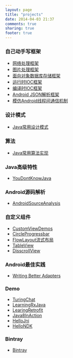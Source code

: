 ```yaml
---
layout: page
title: "projects"
date: 2014-04-03 21:37
comments: true
sharing: true
footer: true
---
```

<h3 id='lunzi'>自己动手写框架</h3>

+ [网络处理框架](https://github.com/flyfire/SimpleNetwork)
+ [图片处理框架](https://github.com/flyfire/SimpleImageLoader)
+ [面向对象数据库存储框架](https://github.com/flyfire/SimpleDatabaseDemo)
+ [运行时IOC框架](https://github.com/flyfire/SolarexIoCDemo)
+ [编译时IOC框架](https://github.com/flyfire/SolarexButterKnifeDemo)
+ [Android JSON解析框架](https://github.com/flyfire/SolarexJSONDemo)
+ [模仿Android线程间通信机制](https://github.com/flyfire/SolarexHandler)

<h3 id='designpattern'>设计模式</h3>

+ [Java常用设计模式](https://github.com/flyfire/JavaDesignPatterns)

<h3 id='algorithm'>算法</h3>

+ [Java常用算法实现](https://github.com/flyfire/JavaAlgorithms)

<h3 id='advancedjava'>Java高级特性</h3>

+ [YouDontKnowJava](https://github.com/flyfire/YouDontKnowJava)

<h3 id='androidsourceanalysis'>Android源码解析</h3>

+ [AndroidSourceAnalysis](https://github.com/flyfire/AndroidSourceAnalysis)

<h3 id='customview'>自定义组件</h3>

+ [CustomViewDemos](https://github.com/flyfire/customviewdemos)
+ [CircleProgressbar](https://github.com/flyfire/CircleProgressbarDemo)
+ [FlowLayout流式布局](https://github.com/flyfire/FlowLayoutDemo)
+ [TableView](https://github.com/flyfire/TableView)
+ [DisscrollView](https://github.com/flyfire/DisscrollViewDemo)

<h3 id='practice'>Android最佳实践</h3>

+ [Writing Better Adapters](https://github.com/flyfire/MultitypeBaseAdapter)

<h3 id='demo'>Demo</h3>

+ [TuringChat](https://github.com/flyfire/TuringChat)
+ [LearningRxJava](https://github.com/flyfire/LearningRxjava)
+ [LearingRetrofit](https://github.com/flyfire/LearningRetrofit)
+ [Java8InAction](https://github.com/flyfire/Java8InAction)
+ [HelloJni](https://github.com/flyfire/HelloJni)
+ [HelloNDK](https://github.com/flyfire/HelloNDK)

<h3 id='bintray'>Bintray</h3>

+ [Bintray](https://bintray.com/solarexsoft/maven)
